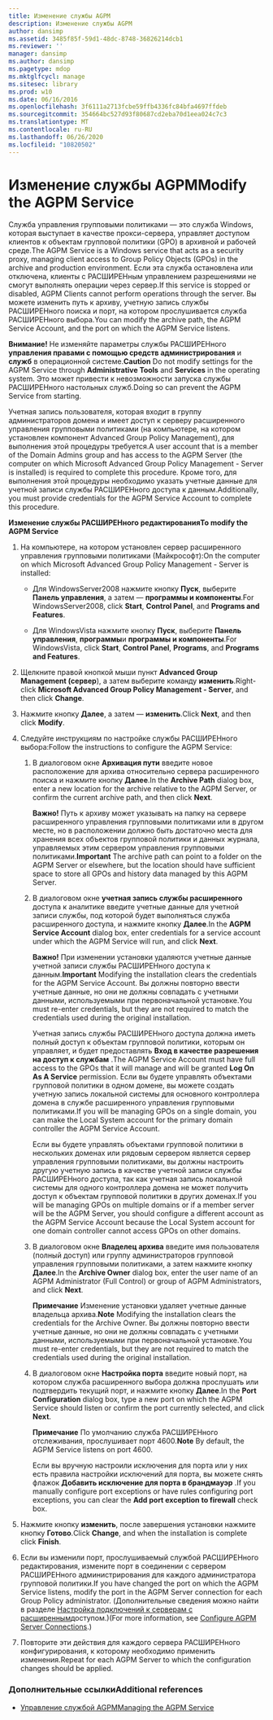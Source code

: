 ```yaml
---
title: Изменение службы AGPM
description: Изменение службы AGPM
author: dansimp
ms.assetid: 3485f85f-59d1-48dc-8748-36826214dcb1
ms.reviewer: ''
manager: dansimp
ms.author: dansimp
ms.pagetype: mdop
ms.mktglfcycl: manage
ms.sitesec: library
ms.prod: w10
ms.date: 06/16/2016
ms.openlocfilehash: 3f6111a2713fcbe59ffb4336fc84bfa4697ffdeb
ms.sourcegitcommit: 354664bc527d93f80687cd2eba70d1eea024c7c3
ms.translationtype: MT
ms.contentlocale: ru-RU
ms.lasthandoff: 06/26/2020
ms.locfileid: "10820502"
---
```

# <span data-ttu-id="1e609-103">Изменение службы AGPM</span><span class="sxs-lookup"><span data-stu-id="1e609-103">Modify the AGPM Service</span></span>


<span data-ttu-id="1e609-104">Служба управления групповыми политиками — это служба Windows, которая выступает в качестве прокси-сервера, управляет доступом клиентов к объектам групповой политики (GPO) в архивной и рабочей среде.</span><span class="sxs-lookup"><span data-stu-id="1e609-104">The AGPM Service is a Windows service that acts as a security proxy, managing client access to Group Policy Objects (GPOs) in the archive and production environment.</span></span> <span data-ttu-id="1e609-105">Если эта служба остановлена или отключена, клиенты с РАСШИРЕНным управлением разрешениями не смогут выполнять операции через сервер.</span><span class="sxs-lookup"><span data-stu-id="1e609-105">If this service is stopped or disabled, AGPM Clients cannot perform operations through the server.</span></span> <span data-ttu-id="1e609-106">Вы можете изменить путь к архиву, учетную запись службы РАСШИРЕНного поиска и порт, на котором прослушивается служба РАСШИРЕНного выбора.</span><span class="sxs-lookup"><span data-stu-id="1e609-106">You can modify the archive path, the AGPM Service Account, and the port on which the AGPM Service listens.</span></span>

<span data-ttu-id="1e609-107">**Внимание!**  Не изменяйте параметры службы РАСШИРЕНного **управления правами с помощью средств администрирования** и **служб** в операционной системе.</span><span class="sxs-lookup"><span data-stu-id="1e609-107">**Caution** Do not modify settings for the AGPM Service through **Administrative Tools** and **Services** in the operating system.</span></span> <span data-ttu-id="1e609-108">Это может привести к невозможности запуска службы РАСШИРЕНного настольных служб.</span><span class="sxs-lookup"><span data-stu-id="1e609-108">Doing so can prevent the AGPM Service from starting.</span></span>

 

<span data-ttu-id="1e609-109">Учетная запись пользователя, которая входит в группу администраторов домена и имеет доступ к серверу расширенного управления групповыми политиками (на компьютере, на котором установлен компонент Advanced Group Policy Management), для выполнения этой процедуры требуется.</span><span class="sxs-lookup"><span data-stu-id="1e609-109">A user account that is a member of the Domain Admins group and has access to the AGPM Server (the computer on which Microsoft Advanced Group Policy Management - Server is installed) is required to complete this procedure.</span></span> <span data-ttu-id="1e609-110">Кроме того, для выполнения этой процедуры необходимо указать учетные данные для учетной записи службы РАСШИРЕНного доступа к данным.</span><span class="sxs-lookup"><span data-stu-id="1e609-110">Additionally, you must provide credentials for the AGPM Service Account to complete this procedure.</span></span>

**<span data-ttu-id="1e609-111">Изменение службы РАСШИРЕНного редактирования</span><span class="sxs-lookup"><span data-stu-id="1e609-111">To modify the AGPM Service</span></span>**

1.  <span data-ttu-id="1e609-112">На компьютере, на котором установлен сервер расширенного управления групповыми политиками (Майкрософт):</span><span class="sxs-lookup"><span data-stu-id="1e609-112">On the computer on which Microsoft Advanced Group Policy Management - Server is installed:</span></span>

    -   <span data-ttu-id="1e609-113">Для WindowsServer2008 нажмите кнопку **Пуск**, выберите **Панель управления**, а затем — **программы и компоненты**.</span><span class="sxs-lookup"><span data-stu-id="1e609-113">For WindowsServer2008, click **Start**, **Control Panel**, and **Programs and Features**.</span></span>

    -   <span data-ttu-id="1e609-114">Для WindowsVista нажмите кнопку **Пуск**, выберите **Панель управления**, **программы**и **программы и компоненты**.</span><span class="sxs-lookup"><span data-stu-id="1e609-114">For WindowsVista, click **Start**, **Control Panel**, **Programs**, and **Programs and Features**.</span></span>

2.  <span data-ttu-id="1e609-115">Щелкните правой кнопкой мыши пункт **Advanced Group Management (сервер**), а затем выберите команду **изменить**.</span><span class="sxs-lookup"><span data-stu-id="1e609-115">Right-click **Microsoft Advanced Group Policy Management - Server**, and then click **Change**.</span></span>

3.  <span data-ttu-id="1e609-116">Нажмите кнопку **Далее**, а затем — **изменить**.</span><span class="sxs-lookup"><span data-stu-id="1e609-116">Click **Next**, and then click **Modify**.</span></span>

4.  <span data-ttu-id="1e609-117">Следуйте инструкциям по настройке службы РАСШИРЕНного выбора:</span><span class="sxs-lookup"><span data-stu-id="1e609-117">Follow the instructions to configure the AGPM Service:</span></span>

    1.  <span data-ttu-id="1e609-118">В диалоговом окне **Архивация пути** введите новое расположение для архива относительно сервера расширенного поиска и нажмите кнопку **Далее**.</span><span class="sxs-lookup"><span data-stu-id="1e609-118">In the **Archive Path** dialog box, enter a new location for the archive relative to the AGPM Server, or confirm the current archive path, and then click **Next**.</span></span>

        <span data-ttu-id="1e609-119">**Важно!**  Путь к архиву может указывать на папку на сервере расширенного управления групповыми политиками или в другом месте, но в расположении должно быть достаточно места для хранения всех объектов групповой политики и данных журнала, управляемых этим сервером управления групповыми политиками.</span><span class="sxs-lookup"><span data-stu-id="1e609-119">**Important** The archive path can point to a folder on the AGPM Server or elsewhere, but the location should have sufficient space to store all GPOs and history data managed by this AGPM Server.</span></span>

         

    2.  <span data-ttu-id="1e609-120">В диалоговом окне **учетная запись службы расширенного** доступа к аналитике введите учетные данные для учетной записи службы, под которой будет выполняться служба расширенного доступа, и нажмите кнопку **Далее**.</span><span class="sxs-lookup"><span data-stu-id="1e609-120">In the **AGPM Service Account** dialog box, enter credentials for a service account under which the AGPM Service will run, and click **Next**.</span></span>

        <span data-ttu-id="1e609-121">**Важно!**  При изменении установки удаляются учетные данные учетной записи службы РАСШИРЕНного доступа к данным.</span><span class="sxs-lookup"><span data-stu-id="1e609-121">**Important** Modifying the installation clears the credentials for the AGPM Service Account.</span></span> <span data-ttu-id="1e609-122">Вы должны повторно ввести учетные данные, но они не должны совпадать с учетными данными, используемыми при первоначальной установке.</span><span class="sxs-lookup"><span data-stu-id="1e609-122">You must re-enter credentials, but they are not required to match the credentials used during the original installation.</span></span>

        <span data-ttu-id="1e609-123">Учетная запись службы РАСШИРЕНного доступа должна иметь полный доступ к объектам групповой политики, которым он управляет, и будет предоставлять **Вход в качестве разрешения на доступ к службам** .</span><span class="sxs-lookup"><span data-stu-id="1e609-123">The AGPM Service Account must have full access to the GPOs that it will manage and will be granted **Log On As A Service** permission.</span></span> <span data-ttu-id="1e609-124">Если вы будете управлять объектами групповой политики в одном домене, вы можете создать учетную запись локальной системы для основного контроллера домена в службе расширенного управления групповыми политиками.</span><span class="sxs-lookup"><span data-stu-id="1e609-124">If you will be managing GPOs on a single domain, you can make the Local System account for the primary domain controller the AGPM Service Account.</span></span>

        <span data-ttu-id="1e609-125">Если вы будете управлять объектами групповой политики в нескольких доменах или рядовым сервером является сервер управления групповыми политиками, вы должны настроить другую учетную запись в качестве учетной записи службы РАСШИРЕНного доступа, так как учетная запись локальной системы для одного контроллера домена не может получить доступ к объектам групповой политики в других доменах.</span><span class="sxs-lookup"><span data-stu-id="1e609-125">If you will be managing GPOs on multiple domains or if a member server will be the AGPM Server, you should configure a different account as the AGPM Service Account because the Local System account for one domain controller cannot access GPOs on other domains.</span></span>

         

    3.  <span data-ttu-id="1e609-126">В диалоговом окне **Владелец архива** введите имя пользователя (полный доступ) или группу администраторов групповой управления групповыми политиками, а затем нажмите кнопку **Далее**.</span><span class="sxs-lookup"><span data-stu-id="1e609-126">In the **Archive Owner** dialog box, enter the user name of an AGPM Administrator (Full Control) or group of AGPM Administrators, and click **Next**.</span></span>

        <span data-ttu-id="1e609-127">**Примечание**  Изменение установки удаляет учетные данные владельца архива.</span><span class="sxs-lookup"><span data-stu-id="1e609-127">**Note** Modifying the installation clears the credentials for the Archive Owner.</span></span> <span data-ttu-id="1e609-128">Вы должны повторно ввести учетные данные, но они не должны совпадать с учетными данными, используемыми при первоначальной установке.</span><span class="sxs-lookup"><span data-stu-id="1e609-128">You must re-enter credentials, but they are not required to match the credentials used during the original installation.</span></span>

         

    4.  <span data-ttu-id="1e609-129">В диалоговом окне **Настройка порта** введите новый порт, на котором служба расширенного выбора должна прослушать или подтвердить текущий порт, и нажмите кнопку **Далее**.</span><span class="sxs-lookup"><span data-stu-id="1e609-129">In the **Port Configuration** dialog box, type a new port on which the AGPM Service should listen or confirm the port currently selected, and click **Next**.</span></span>

        <span data-ttu-id="1e609-130">**Примечание**  По умолчанию служба РАСШИРЕНного отслеживания, прослушивает порт 4600.</span><span class="sxs-lookup"><span data-stu-id="1e609-130">**Note** By default, the AGPM Service listens on port 4600.</span></span>

        <span data-ttu-id="1e609-131">Если вы вручную настроили исключения для порта или у них есть правила настройки исключений для порта, вы можете снять флажок **Добавить исключение для порта в брандмауэр** .</span><span class="sxs-lookup"><span data-stu-id="1e609-131">If you manually configure port exceptions or have rules configuring port exceptions, you can clear the **Add port exception to firewall** check box.</span></span>

         

5.  <span data-ttu-id="1e609-132">Нажмите кнопку **изменить**, после завершения установки нажмите кнопку **Готово**.</span><span class="sxs-lookup"><span data-stu-id="1e609-132">Click **Change**, and when the installation is complete click **Finish**.</span></span>

6.  <span data-ttu-id="1e609-133">Если вы изменили порт, прослушиваемый службой РАСШИРЕНного редактирования, измените порт в соединении с сервером РАСШИРЕНного администрирования для каждого администратора групповой политики.</span><span class="sxs-lookup"><span data-stu-id="1e609-133">If you have changed the port on which the AGPM Service listens, modify the port in the AGPM Server connection for each Group Policy administrator.</span></span> <span data-ttu-id="1e609-134">(Дополнительные сведения можно найти в разделе [Настройка подключений к серверам с расширенным](configure-agpm-server-connections-agpm30ops.md)доступом.)</span><span class="sxs-lookup"><span data-stu-id="1e609-134">(For more information, see [Configure AGPM Server Connections](configure-agpm-server-connections-agpm30ops.md).)</span></span>

7.  <span data-ttu-id="1e609-135">Повторите эти действия для каждого сервера РАСШИРЕНного конфигурирования, к которому необходимо применить изменения.</span><span class="sxs-lookup"><span data-stu-id="1e609-135">Repeat for each AGPM Server to which the configuration changes should be applied.</span></span>

### <span data-ttu-id="1e609-136">Дополнительные ссылки</span><span class="sxs-lookup"><span data-stu-id="1e609-136">Additional references</span></span>

-   [<span data-ttu-id="1e609-137">Управление службой AGPM</span><span class="sxs-lookup"><span data-stu-id="1e609-137">Managing the AGPM Service</span></span>](managing-the-agpm-service-agpm30ops.md)

 

 





